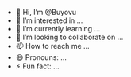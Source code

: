 - 👋 Hi, I’m @Buyovu
- 👀 I’m interested in ...
- 🌱 I’m currently learning ...
- 💞️ I’m looking to collaborate on ...
- 📫 How to reach me ...
- 😄 Pronouns: ...
- ⚡ Fun fact: ...

<!---
Buyovu/Buyovu is a ✨ special ✨ repository because its `README.md` (this file) appears on your GitHub profile.
You can click the Preview link to take a look at your changes.
--->
